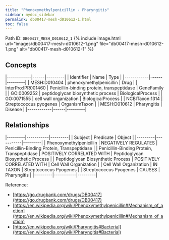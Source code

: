 ```yaml
---
title: "Phenoxymethylpenicillin - Pharyngitis"
sidebar: mydoc_sidebar
permalink: db00417-mesh-d010612-1.html
toc: false 
---
```



Path ID: `DB00417_MESH_D010612_1`
{% include image.html url="images/db00417-mesh-d010612-1.png" file="db00417-mesh-d010612-1.png" alt="db00417-mesh-d010612-1" %}

## Concepts

|------------|------|---------|
| Identifier | Name | Type    |
|------------|------|---------|
| MESH:D010404 | phenoxymethylpenicillin | Drug |
| InterPro:IPR001460 | Penicillin-binding protein, transpeptidase | GeneFamily |
| GO:0009252 | peptidoglycan biosynthetic process | BiologicalProcess |
| GO:0071555 | cell wall organization | BiologicalProcess |
| NCBITaxon:1314 | Streptococcus pyogenes | OrganismTaxon |
| MESH:D010612 | Pharyngitis | Disease |
|------------|------|---------|

## Relationships

|---------|-----------|---------|
| Subject | Predicate | Object  |
|---------|-----------|---------|
| Phenoxymethylpenicillin | NEGATIVELY REGULATES | Penicillin-Binding Protein, Transpeptidase |
| Penicillin-Binding Protein, Transpeptidase | POSITIVELY CORRELATED WITH | Peptidoglycan Biosynthetic Process |
| Peptidoglycan Biosynthetic Process | POSITIVELY CORRELATED WITH | Cell Wall Organization |
| Cell Wall Organization | IN TAXON | Streptococcus Pyogenes |
| Streptococcus Pyogenes | CAUSES | Pharyngitis |
|---------|-----------|---------|

Reference: 
  - [https://go.drugbank.com/drugs/DB00417](https://go.drugbank.com/drugs/DB00417)
  - [https://en.wikipedia.org/wiki/Phenoxymethylpenicillin#Mechanism_of_action](https://en.wikipedia.org/wiki/Phenoxymethylpenicillin#Mechanism_of_action)
  - [https://en.wikipedia.org/wiki/Pharyngitis#Bacterial](https://en.wikipedia.org/wiki/Pharyngitis#Bacterial)
